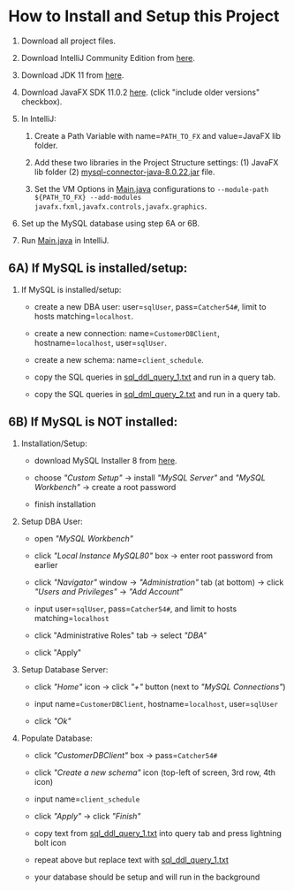 # How to Install and Setup this Project

1. Download all project files. 

2. Download IntelliJ Community Edition from [here](https://www.jetbrains.com/idea/download).

3. Download JDK 11 from [here](https://www.oracle.com/java/technologies/javase/jdk11-archive-downloads.html). 

4. Download JavaFX SDK 11.0.2 [here](https://gluonhq.com/products/javafx). (click "include older versions" checkbox). 

5. In IntelliJ:
	1. Create a Path Variable with name=`PATH_TO_FX` and value=JavaFX lib folder. 

	2. Add these two libraries in the Project Structure settings: (1) JavaFX lib folder (2) [mysql-connector-java-8.0.22.jar](/lib/mysql-connector-java-8.0.22.jar) file. 

	3. Set the VM Options in [Main.java](/src/mainApplication/Main.java) configurations to `--module-path ${PATH_TO_FX} --add-modules javafx.fxml,javafx.controls,javafx.graphics`. 

6. Set up the MySQL database using step 6A or 6B.

7. Run [Main.java](/src/mainApplication/Main.java) in IntelliJ. 

## 6A) If MySQL is installed/setup:

1. If MySQL is installed/setup:

	* create a new DBA user: user=`sqlUser`, pass=`Catcher54#`, limit to hosts matching=`localhost`.

	* create a new connection: name=`CustomerDBClient`, hostname=`localhost`, user=`sqlUser`.

	* create a new schema: name=`client_schedule`.

	* copy the SQL queries in [sql_ddl_query_1.txt](/lib/sql_ddl_query_1.txt) and run in a query tab. 

	* copy the SQL queries in [sql_dml_query_2.txt](/lib/sql_dml_query_2.txt) and run in a query tab. 

## 6B) If MySQL is NOT installed:

1. Installation/Setup: 

	* download MySQL Installer 8 from [here](dev.mysql.com/downloads/windows/installer/8.0.html).

	* choose *"Custom Setup"* -> install *"MySQL Server"* and *"MySQL Workbench"* -> create a root password

	* finish installation

2. Setup DBA User: 
	* open *"MySQL Workbench"*

	* click *"Local Instance MySQL80"* box -> enter root password from earlier

	* click *"Navigator"* window -> *"Administration"* tab (at bottom) -> click *"Users and Privileges"* -> *"Add Account"*

	* input user=`sqlUser`, pass=`Catcher54#`, and limit to hosts matching=`localhost`

	* click "Administrative Roles" tab -> select *"DBA"*

	* click "Apply"

3. Setup Database Server: 
	* click *"Home"* icon -> click *"+"* button (next to *"MySQL Connections"*)

	* input name=`CustomerDBClient`, hostname=`localhost`, user=`sqlUser`

	* click *"Ok"*

4. Populate Database: 
	* click *"CustomerDBClient"* box -> pass=`Catcher54#`

	* click *"Create a new schema"* icon (top-left of screen, 3rd row, 4th icon)

	* input name=`client_schedule`

	* click *"Apply"* -> click *"Finish"*

	* copy text from [sql_ddl_query_1.txt](/lib/sql_ddl_query_1.txt) into query tab and press lightning bolt icon

	* repeat above but replace text with [sql_ddl_query_1.txt](/lib/sql_dml_query_2.txt)

	* your database should be setup and will run in the background
